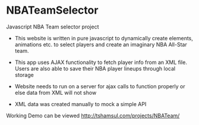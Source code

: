 NBATeamSelector
===============

Javascript NBA Team selector project


- This website is written in pure javascript to dynamically create elements, animations etc. to select players and create an imaginary NBA All-Star team. 
- This app uses AJAX functionality to fetch player info from an XML file. Users are also able to save their NBA player lineups through local storage

- Website needs to run on a server for ajax calls to function properly or else data from XML will not show
- XML data was created manually to mock a simple API

Working Demo can be viewed http://tshamsul.com/projects/NBATeam/


